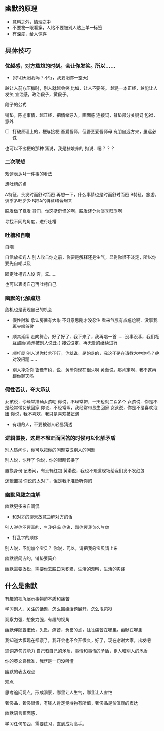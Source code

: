 ## 幽默的原理

- 意料之外，情理之中
- 不要被一眼看穿，人格不要被别人贴上单一标签
- 有深度，给人惊喜

## 具体技巧

### 优越感，对方尴尬的时刻。会让你发笑。所以……


- (你明天陪我吗？不行，我要陪你一整天)

越让人前方压抑时，别人就越会笑
比如，让人不要笑。
越是一本正经，越能让人发笑
宣泄感，政治段子，黄段子。

段子的公式

铺垫，陈述事情，越正经，把情绪导入，画面感
连接词，铺垫部分关键词
包袱，意外

- [ ] 打破原理上的，梗与接梗
吾爱吾师，但吾更爱吾师母
有朋自远方来，虽远必诛

也可以不接梗的那种
猪说，我是猪娘养的
狗说，嗯？？？



### 二次联想
戏谑表达对一件事的看法

想吐槽的点

A特征，头发时而舒时而密
再想一下，什么事情也是时而舒时而密
B特征，旅游，淡季多旺季少
B把A的特征结合起来

脱发做了直发
哥们，你这挺奇怪的啊，脱发还分为淡季旺季啊

寻找不同的角度，进行吐槽
### 吐槽和自嘲
自嘲

自信放松的人
别人攻击你之前，你要是解释还是生气，显得你很不淡定，所以你要先自嘲以及

固定吐槽的人设
穷，笨……

也可以表扬自己再吐槽自己


### 幽默的化解尴尬

危机也是表现自己的机会

- 假性附和
承认房间有大象
不好意思刚才没忍住
看来气氛有点尴尬啊，没事我再来唱首歌


- 顺其延续
走向舞台，好了好了，我下来了，我再唱一首……
没事没事，我们相互鼓励(黄渤被别人说丑，)
接受设定，再无耻的继续进行

- 顺杆爬
别人说你技术不行，你就说，是的是的，我这不是在请教大神你吗？绝对没问题……

- 别人捧杀你
鲁豫有约，说，黄渤你现在很火啊
黄渤说，那肯定啊，我不这再跟你聊天吗

### 假性否认，夸大承认
女孩说，你经常搭讪女孩吧
你说，不经常把，一天也就三百多个
女孩说，你是不是经常带女孩回家
你说，不经常啊，我经常带男生回家
女孩说，你是不是喜欢泡妞
你说，我不喜欢，我只是喜欢被妞泡

- 有趣的人，不要被别人轻易猜透

### 逻辑置换，这是不想正面回答的时候可以化解矛盾
别人质问你，你可以把你的问题变成别人的问题

别人说，你胖了
你说，你的眼睛该换了

置换身份
记者问，有没有红包
黄渤说，我也不知道现场给我们发不发红包

逻辑置换
你说的太对了，但是我不准备听你的

### 幽默风趣之曲解

幽默更多来自调侃

- 和对方的聊天故意曲解对方的话

别人说你不要真的，气我好吗
你说，那你要我怎么气你

- 打乱字的顺序

别人说，不能加个宝贝？
你说，可以，请把我的宝贝请上来

幽默很简洁的，铺垫要简介

幽默需要放松，需要你去脱口秀积累，生活的观察，生活的实践

## 什么是幽默

有趣的视角展示事物的本质和痛苦

学习别人，关注的话题，怎么围绕话题展开，怎么甩包袱

观察力强，想象力强，有趣的视角

幽默伴随着拒绝，失败，痛苦，负面的点，往往痛苦在哪里，幽默在哪里

我知道大家现在都饿了，我开会也不会开很久，好了，现在谢谢大家，出发吧

遣词造句的能力
自己和自己的矛盾，事情和事情的矛盾，别人和别人的矛盾

你的英文真标准，我愣是一句没听懂

幽默的表达观点

观点

思考追问观点，形成洞察，哪里让人生气，哪里让人害怕

奢侈品，奢侈很贵，有钱人肯定觉得物有所值，奢侈品是价值观的表达

幽默语言画面感，

学习任何东西，需要练习，直到成为高手。






















